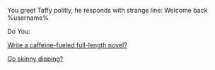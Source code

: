 You greet Taffy politly, he responds with strange line:
  Welcome back %username%

Do You:

[Write a caffeine-fueled full-length novel?](../../coffee/novel/full-length-novel.md)

[Go skinny dipping?](../../coffee/nude-run/nude-run.md)